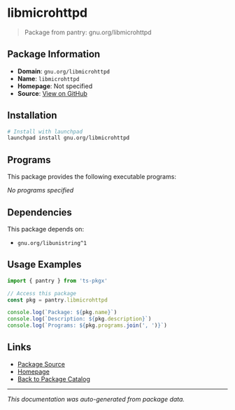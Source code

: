 # libmicrohttpd

> Package from pantry: gnu.org/libmicrohttpd

## Package Information

- **Domain**: `gnu.org/libmicrohttpd`
- **Name**: `libmicrohttpd`
- **Homepage**: Not specified
- **Source**: [View on GitHub](https://github.com/pkgxdev/pantry/tree/main/projects/gnu.org/libmicrohttpd/package.yml)

## Installation

```bash
# Install with launchpad
launchpad install gnu.org/libmicrohttpd
```

## Programs

This package provides the following executable programs:

*No programs specified*

## Dependencies

This package depends on:

- `gnu.org/libunistring^1`

## Usage Examples

```typescript
import { pantry } from 'ts-pkgx'

// Access this package
const pkg = pantry.libmicrohttpd

console.log(`Package: ${pkg.name}`)
console.log(`Description: ${pkg.description}`)
console.log(`Programs: ${pkg.programs.join(', ')}`)
```

## Links

- [Package Source](https://github.com/pkgxdev/pantry/tree/main/projects/gnu.org/libmicrohttpd/package.yml)
- [Homepage](#)
- [Back to Package Catalog](../../../package-catalog.md)

---

*This documentation was auto-generated from package data.*

